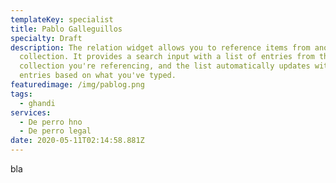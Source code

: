 ```yaml
---
templateKey: specialist
title: Pablo Galleguillos
specialty: Draft
description: The relation widget allows you to reference items from another
  collection. It provides a search input with a list of entries from the
  collection you're referencing, and the list automatically updates with matched
  entries based on what you've typed.
featuredimage: /img/pablog.png
tags:
  - ghandi
services:
  - De perro hno
  - De perro legal
date: 2020-05-11T02:14:58.881Z
---
```

bla